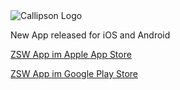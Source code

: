 <img src="https://cdn.shopify.com/s/files/1/0655/5087/6900/files/B70C6418-4EC0-44C0-8485-F22BBEC44718.png?v=1690015274" alt="Callipson Logo" border="0"  />

New App released for iOS and Android

[ZSW App im Apple App Store](https://apps.apple.com/de/app/zsw/id6502181270)

[ZSW App im Google Play Store](https://play.google.com/store/apps/details?id=com.ZusammenStehenWir)
